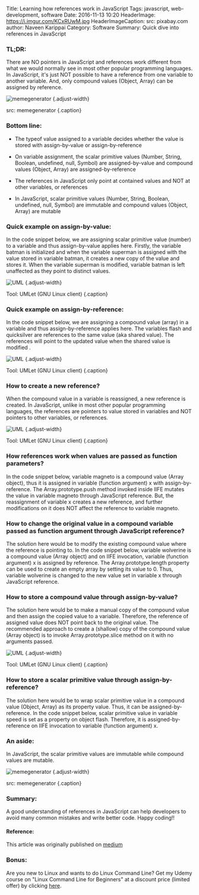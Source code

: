 Title: Learning how references work in JavaScript
Tags: javascript, web-development, software
Date: 2016-11-13 10:20
HeaderImage: https://i.imgur.com/KCxRUwM.jpg
HeaderImageCaption: src: pixabay.com
author: Naveen Karippai
Category: Software
Summary: Quick dive into references in JavaScript

### TL;DR:

There are NO pointers in JavaScript and references work different from what we would normally see in most other popular programming languages. In JavaScript, it's just NOT possible to have a reference from one variable to another variable. And, only compound values (Object, Array) can be assigned by reference.

![memegenerator](https://i.imgur.com/wd35HwV.jpg)
{.adjust-width}

src: memegenerator
{.caption}

### Bottom line:

* The typeof value assigned to a variable decides whether the value is stored with assign-by-value or assign-by-reference

* On variable assignment, the scalar primitive values (Number, String, Boolean, undefined, null, Symbol) are assigned-by-value and compound values (Object, Array) are assigned-by-reference

* The references in JavaScript only point at contained values and NOT at other variables, or references

* In JavaScript, scalar primitive values (Number, String, Boolean, undefined, null, Symbol) are immutable and compound values (Object, Array) are mutable

### Quick example on assign-by-value:

In the code snippet below, we are assigning scalar primitive value (number) to a variable and thus assign-by-value applies here. Firstly, the variable batman is initialized and when the variable superman is assigned with the value stored in variable batman, it creates a new copy of the value and stores it. When the variable superman is modified, variable batman is left unaffected as they point to distinct values.

<script src="https://gist.github.com/NaveenKarippai/170a15479ed69ffcc2851c18b6c7022e.js"></script>

![UML](https://cdn-images-1.medium.com/max/800/1*QsD4yzqkNYgA40-m4mAgpg.png)
{.adjust-width}

Tool: UMLet (GNU Linux client)
{.caption}

### Quick example on assign-by-reference:

In the code snippet below, we are assigning a compound value (array) in a variable and thus assign-by-reference applies here. The variables flash and quicksilver are references to the same value (aka shared value). The references will point to the updated value when the shared value is modified .

<script src="https://gist.github.com/NaveenKarippai/92745155e8b565286b297907aecea7a3.js"></script>

![UML](https://cdn-images-1.medium.com/max/800/1*jsPkapD8J8q022ev6NVsHw.png)
{.adjust-width}

Tool: UMLet (GNU Linux client)
{.caption}

### How to create a new reference?

When the compound value in a variable is reassigned, a new reference is created. In JavaScript, unlike in most other popular programming languages, the references are pointers to value stored in variables and NOT pointers to other variables, or references.

<script src="https://gist.github.com/NaveenKarippai/8c8c8bd36c4d47f97ef8caaa08426743.js"></script>

![UML](https://cdn-images-1.medium.com/max/800/1*D3uCMwUX6xvZNSY4azfhLg.png)
{.adjust-width}

Tool: UMLet (GNU Linux client)
{.caption}

### How references work when values are passed as function parameters?

In the code snippet below, variable magneto is a compound value (Array object), thus it is assigned in variable (function argument) x with assign-by-reference. The Array.prototype.push method invoked inside IIFE mutates the value in variable magneto through JavaScript reference. But, the reassignment of variable x creates a new reference, and further modifications on it does NOT affect the reference to variable magneto.

<script src="https://gist.github.com/NaveenKarippai/4f187369a0ba3c3aa34a08937ea7d5c8.js"></script>

### How to change the original value in a compound variable passed as function argument through JavaScript reference?

The solution here would be to modify the existing compound value where the reference is pointing to. In the code snippet below, variable wolverine is a compound value (Array object) and on IIFE invocation, variable (function argument) x is assigned by reference. The Array.prototype.length property can be used to create an empty array by setting its value to 0. Thus, variable wolverine is changed to the new value set in variable x through JavaScript reference.

<script src="https://gist.github.com/NaveenKarippai/e5bd70413782da568c9d7159e800403d.js"></script>

### How to store a compound value through assign-by-value?

The solution here would be to make a manual copy of the compound value and then assign the copied value to a variable. Therefore, the reference of assigned value does NOT point back to the original value. The recommended approach to create a (shallow) copy of the compound value (Array object) is to invoke Array.prototype.slice method on it with no arguments passed.

<script src="https://gist.github.com/NaveenKarippai/2683e61649786928524dcb5f7caef725.js"></script>

![UML](https://cdn-images-1.medium.com/max/800/1*2ADFn3r1_AH0CbW1YmFzlw.png)
{.adjust-width}

Tool: UMLet (GNU Linux client)
{.caption}

### How to store a scalar primitive value through assign-by-reference?

The solution here would be to wrap scalar primitive value in a compound value (Object, Array) as its property value. Thus, it can be assigned-by-reference. In the code snippet below, scalar primitive value in variable speed is set as a property on object flash. Therefore, it is assigned-by-reference on IIFE invocation to variable (function argument) x.

<script src="https://gist.github.com/NaveenKarippai/8cf73227fd4b01ab8205bde010397f4b.js"></script>

### An aside:

In JavaScript, the scalar primitive values are immutable while compound values are mutable.

<script src="https://gist.github.com/NaveenKarippai/22a0c9aaf6f2fe3d7d09d9f9e116fe01.js"></script>

![memegenerator](https://cdn-images-1.medium.com/max/800/1*G9y7ExBwqWnSEqAH4nov9Q.jpeg)
{.adjust-width}

src: memegenerator
{.caption}

### Summary:

A good understanding of references in JavaScript can help developers to avoid many common mistakes and write better code.
Happy coding!!

#### Reference: 

This article was originally published on [medium](https://medium.com/@naveenkarippai/learning-how-references-work-in-javascript-a066a4e15600)

### Bonus:

Are you new to Linux and wants to do Linux Command Line? Get my Udemy course on "Linux Command Line for Beginners" at a discount price (limited offer) by clicking [here](https://www.udemy.com/linux-command-line-for-beginners-42/learn/v4/?couponCode=YELLOW-ELEPHANT).
